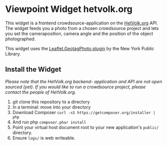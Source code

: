 # Viewpoint Widget hetvolk.org

This widget is a frontend crowdsource-application on the [HetVolk.org](https://hetvolk.org/) API. The widget feeds you a photo from a chosen crowdsource project and lets you set the cameraposition, camera angle and the position of the object photographed.

This widget uses the [Leaflet.GeotagPhoto plugin](https://github.com/nypl-spacetime/Leaflet.GeotagPhoto) by the New York Public Library.



## Install the Widget

_Please note that the HetVolk.org backend-
 application and API are not open sourced (yet). If you would like to run a crowdsource project, please contact the people of HetVolk.org._

1. git clone this repository to a directory
1. In a terminal: move into your directory
1. Download Composer ```curl -sS https://getcomposer.org/installer | php```
1. And run php ```composer.phar install```
1. Point your virtual host document root to your new application's `public/` directory.
1. Ensure `logs/` is web writeable.

